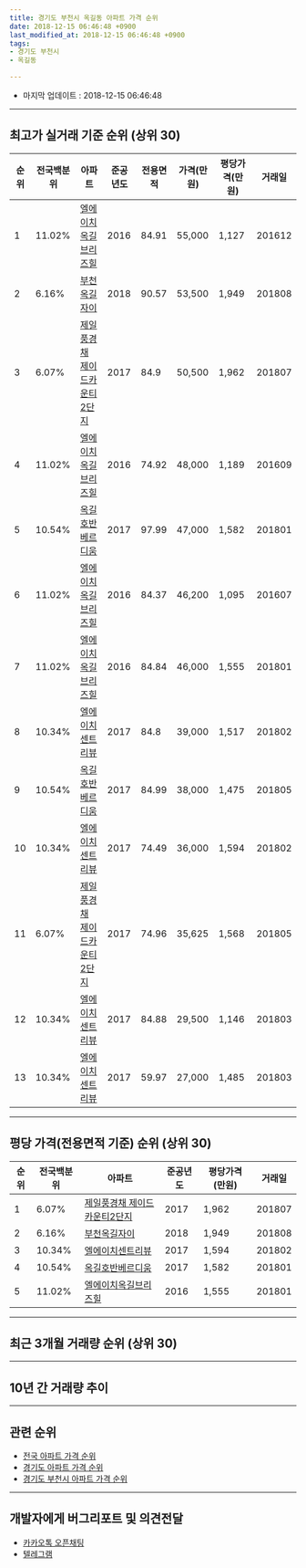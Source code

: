 ```yaml
---
title: 경기도 부천시 옥길동 아파트 가격 순위
date: 2018-12-15 06:46:48 +0900
last_modified_at: 2018-12-15 06:46:48 +0900
tags:
- 경기도 부천시
- 옥길동

---
```


* 마지막 업데이트 : 2018-12-15 06:46:48

---

## 최고가 실거래 기준 순위 (상위 30)


|순위|전국백분위|아파트|준공년도|전용면적|가격(만원)|평당가격(만원)|거래일|
|---|---|---|---|---|---|---|---|
|1|11.02%|[엘에이치옥길브리즈힐](https://search.naver.com/search.naver?query=%EA%B2%BD%EA%B8%B0%EB%8F%84+%EB%B6%80%EC%B2%9C%EC%8B%9C+%EC%98%A5%EA%B8%B8%EB%8F%99+%EC%97%98%EC%97%90%EC%9D%B4%EC%B9%98%EC%98%A5%EA%B8%B8%EB%B8%8C%EB%A6%AC%EC%A6%88%ED%9E%90)|2016|84.91|55,000|1,127|201612|
|2|6.16%|[부천옥길자이](https://search.naver.com/search.naver?query=%EA%B2%BD%EA%B8%B0%EB%8F%84+%EB%B6%80%EC%B2%9C%EC%8B%9C+%EC%98%A5%EA%B8%B8%EB%8F%99+%EB%B6%80%EC%B2%9C%EC%98%A5%EA%B8%B8%EC%9E%90%EC%9D%B4)|2018|90.57|53,500|1,949|201808|
|3|6.07%|[제일풍경채 제이드카운티2단지](https://search.naver.com/search.naver?query=%EA%B2%BD%EA%B8%B0%EB%8F%84+%EB%B6%80%EC%B2%9C%EC%8B%9C+%EC%98%A5%EA%B8%B8%EB%8F%99+%EC%A0%9C%EC%9D%BC%ED%92%8D%EA%B2%BD%EC%B1%84+%EC%A0%9C%EC%9D%B4%EB%93%9C%EC%B9%B4%EC%9A%B4%ED%8B%B02%EB%8B%A8%EC%A7%80)|2017|84.9|50,500|1,962|201807|
|4|11.02%|[엘에이치옥길브리즈힐](https://search.naver.com/search.naver?query=%EA%B2%BD%EA%B8%B0%EB%8F%84+%EB%B6%80%EC%B2%9C%EC%8B%9C+%EC%98%A5%EA%B8%B8%EB%8F%99+%EC%97%98%EC%97%90%EC%9D%B4%EC%B9%98%EC%98%A5%EA%B8%B8%EB%B8%8C%EB%A6%AC%EC%A6%88%ED%9E%90)|2016|74.92|48,000|1,189|201609|
|5|10.54%|[옥길호반베르디움](https://search.naver.com/search.naver?query=%EA%B2%BD%EA%B8%B0%EB%8F%84+%EB%B6%80%EC%B2%9C%EC%8B%9C+%EC%98%A5%EA%B8%B8%EB%8F%99+%EC%98%A5%EA%B8%B8%ED%98%B8%EB%B0%98%EB%B2%A0%EB%A5%B4%EB%94%94%EC%9B%80)|2017|97.99|47,000|1,582|201801|
|6|11.02%|[엘에이치옥길브리즈힐](https://search.naver.com/search.naver?query=%EA%B2%BD%EA%B8%B0%EB%8F%84+%EB%B6%80%EC%B2%9C%EC%8B%9C+%EC%98%A5%EA%B8%B8%EB%8F%99+%EC%97%98%EC%97%90%EC%9D%B4%EC%B9%98%EC%98%A5%EA%B8%B8%EB%B8%8C%EB%A6%AC%EC%A6%88%ED%9E%90)|2016|84.37|46,200|1,095|201607|
|7|11.02%|[엘에이치옥길브리즈힐](https://search.naver.com/search.naver?query=%EA%B2%BD%EA%B8%B0%EB%8F%84+%EB%B6%80%EC%B2%9C%EC%8B%9C+%EC%98%A5%EA%B8%B8%EB%8F%99+%EC%97%98%EC%97%90%EC%9D%B4%EC%B9%98%EC%98%A5%EA%B8%B8%EB%B8%8C%EB%A6%AC%EC%A6%88%ED%9E%90)|2016|84.84|46,000|1,555|201801|
|8|10.34%|[엘에이치센트리뷰](https://search.naver.com/search.naver?query=%EA%B2%BD%EA%B8%B0%EB%8F%84+%EB%B6%80%EC%B2%9C%EC%8B%9C+%EC%98%A5%EA%B8%B8%EB%8F%99+%EC%97%98%EC%97%90%EC%9D%B4%EC%B9%98%EC%84%BC%ED%8A%B8%EB%A6%AC%EB%B7%B0)|2017|84.8|39,000|1,517|201802|
|9|10.54%|[옥길호반베르디움](https://search.naver.com/search.naver?query=%EA%B2%BD%EA%B8%B0%EB%8F%84+%EB%B6%80%EC%B2%9C%EC%8B%9C+%EC%98%A5%EA%B8%B8%EB%8F%99+%EC%98%A5%EA%B8%B8%ED%98%B8%EB%B0%98%EB%B2%A0%EB%A5%B4%EB%94%94%EC%9B%80)|2017|84.99|38,000|1,475|201805|
|10|10.34%|[엘에이치센트리뷰](https://search.naver.com/search.naver?query=%EA%B2%BD%EA%B8%B0%EB%8F%84+%EB%B6%80%EC%B2%9C%EC%8B%9C+%EC%98%A5%EA%B8%B8%EB%8F%99+%EC%97%98%EC%97%90%EC%9D%B4%EC%B9%98%EC%84%BC%ED%8A%B8%EB%A6%AC%EB%B7%B0)|2017|74.49|36,000|1,594|201802|
|11|6.07%|[제일풍경채 제이드카운티2단지](https://search.naver.com/search.naver?query=%EA%B2%BD%EA%B8%B0%EB%8F%84+%EB%B6%80%EC%B2%9C%EC%8B%9C+%EC%98%A5%EA%B8%B8%EB%8F%99+%EC%A0%9C%EC%9D%BC%ED%92%8D%EA%B2%BD%EC%B1%84+%EC%A0%9C%EC%9D%B4%EB%93%9C%EC%B9%B4%EC%9A%B4%ED%8B%B02%EB%8B%A8%EC%A7%80)|2017|74.96|35,625|1,568|201805|
|12|10.34%|[엘에이치센트리뷰](https://search.naver.com/search.naver?query=%EA%B2%BD%EA%B8%B0%EB%8F%84+%EB%B6%80%EC%B2%9C%EC%8B%9C+%EC%98%A5%EA%B8%B8%EB%8F%99+%EC%97%98%EC%97%90%EC%9D%B4%EC%B9%98%EC%84%BC%ED%8A%B8%EB%A6%AC%EB%B7%B0)|2017|84.88|29,500|1,146|201803|
|13|10.34%|[엘에이치센트리뷰](https://search.naver.com/search.naver?query=%EA%B2%BD%EA%B8%B0%EB%8F%84+%EB%B6%80%EC%B2%9C%EC%8B%9C+%EC%98%A5%EA%B8%B8%EB%8F%99+%EC%97%98%EC%97%90%EC%9D%B4%EC%B9%98%EC%84%BC%ED%8A%B8%EB%A6%AC%EB%B7%B0)|2017|59.97|27,000|1,485|201803|


---

## 평당 가격(전용면적 기준) 순위 (상위 30)


|순위|전국백분위|아파트|준공년도|평당가격(만원)|거래일|
|---|---|---|---|---|---|
|1|6.07%|[제일풍경채 제이드카운티2단지](https://search.naver.com/search.naver?query=%EA%B2%BD%EA%B8%B0%EB%8F%84+%EB%B6%80%EC%B2%9C%EC%8B%9C+%EC%98%A5%EA%B8%B8%EB%8F%99+%EC%A0%9C%EC%9D%BC%ED%92%8D%EA%B2%BD%EC%B1%84+%EC%A0%9C%EC%9D%B4%EB%93%9C%EC%B9%B4%EC%9A%B4%ED%8B%B02%EB%8B%A8%EC%A7%80)|2017|1,962|201807|
|2|6.16%|[부천옥길자이](https://search.naver.com/search.naver?query=%EA%B2%BD%EA%B8%B0%EB%8F%84+%EB%B6%80%EC%B2%9C%EC%8B%9C+%EC%98%A5%EA%B8%B8%EB%8F%99+%EB%B6%80%EC%B2%9C%EC%98%A5%EA%B8%B8%EC%9E%90%EC%9D%B4)|2018|1,949|201808|
|3|10.34%|[엘에이치센트리뷰](https://search.naver.com/search.naver?query=%EA%B2%BD%EA%B8%B0%EB%8F%84+%EB%B6%80%EC%B2%9C%EC%8B%9C+%EC%98%A5%EA%B8%B8%EB%8F%99+%EC%97%98%EC%97%90%EC%9D%B4%EC%B9%98%EC%84%BC%ED%8A%B8%EB%A6%AC%EB%B7%B0)|2017|1,594|201802|
|4|10.54%|[옥길호반베르디움](https://search.naver.com/search.naver?query=%EA%B2%BD%EA%B8%B0%EB%8F%84+%EB%B6%80%EC%B2%9C%EC%8B%9C+%EC%98%A5%EA%B8%B8%EB%8F%99+%EC%98%A5%EA%B8%B8%ED%98%B8%EB%B0%98%EB%B2%A0%EB%A5%B4%EB%94%94%EC%9B%80)|2017|1,582|201801|
|5|11.02%|[엘에이치옥길브리즈힐](https://search.naver.com/search.naver?query=%EA%B2%BD%EA%B8%B0%EB%8F%84+%EB%B6%80%EC%B2%9C%EC%8B%9C+%EC%98%A5%EA%B8%B8%EB%8F%99+%EC%97%98%EC%97%90%EC%9D%B4%EC%B9%98%EC%98%A5%EA%B8%B8%EB%B8%8C%EB%A6%AC%EC%A6%88%ED%9E%90)|2016|1,555|201801|


---

## 최근 3개월 거래량 순위 (상위 30)


<div style="width:100%;">
    <canvas id="deal_count_ranking" height="250"></canvas>
</div>


<script>
new Chart(document.getElementById("deal_count_ranking"), {
    type: 'horizontalBar',
    data: {
        labels: ['엘에이치옥길브리즈힐'],
        datasets: [{
            label: '실거래 수',
            data: [1],
            borderColor: "rgba(255, 0, 128, 1)",
            backgroundColor: "rgba(255, 0, 128, 0.5)",
            fill: false,
        }]
    },
    options: {
        responsive: true,
        title: {
            display: true,
            text: '최근 3개월 거래량 순위'
        },
        tooltips: {
            mode: 'index',
            intersect: false,
            callbacks: {
                title: function(tooltipItems, data) {
                    return "실거래 수:";
                },
                label: function(tooltipItem, data) {
                    return data.labels[tooltipItem.index] + ": " + tooltipItem.xLabel;
                }
            }
        },
        hover: {
            mode: 'nearest',
            intersect: true
        },
        scales: {
            xAxes: [{
                display: true,
                scaleLabel: {
                    display: true,
                    labelString: '실거래 수'
                },
                ticks: {
                    suggestedMin: 0,
                }
            }],
            yAxes: [{
                display: true,
                ticks: {
                    autoSkip: false,
                    callback: function(value, index, values) {
                        if (value.length > 15)
                            return value.substr(0, 13) + "...";
                        else
                            return value;
                    }
                },
                scaleLabel: {
                    display: false,
                }
            }]
        }
    }
});

</script>


---

## 10년 간 거래량 추이


<div style="width:100%;">
    <canvas id="deal_progress" height="250"></canvas>
</div>

<script>
new Chart(document.getElementById("deal_progress"), {
    type: 'line',
    data: {
        labels: ['200812','200901','200902','200903','200904','200905','200906','200907','200908','200909','200910','200911','200912','201001','201002','201003','201004','201005','201006','201007','201008','201009','201010','201011','201012','201101','201102','201103','201104','201105','201106','201107','201108','201109','201110','201111','201112','201201','201202','201203','201204','201205','201206','201207','201208','201209','201210','201211','201212','201301','201302','201303','201304','201305','201306','201307','201308','201309','201310','201311','201312','201401','201402','201403','201404','201405','201406','201407','201408','201409','201410','201411','201412','201501','201502','201503','201504','201505','201506','201507','201508','201509','201510','201511','201512','201601','201602','201603','201604','201605','201606','201607','201608','201609','201610','201611','201612','201701','201702','201703','201704','201705','201706','201707','201708','201709','201710','201711','201712','201801','201802','201803','201804','201805','201806','201807','201808','201809','201810','201811','201812'],
        datasets: [{
            label: '실거래 수',
            pointRadius: 1,
            data: [0, 0, 0, 0, 0, 0, 0, 0, 0, 0, 0, 0, 0, 0, 0, 0, 0, 0, 0, 0, 0, 0, 0, 0, 0, 0, 0, 0, 0, 0, 0, 0, 0, 0, 0, 0, 0, 0, 0, 0, 0, 0, 0, 0, 0, 0, 0, 0, 0, 0, 0, 0, 0, 0, 0, 0, 0, 0, 0, 0, 0, 0, 0, 0, 0, 0, 0, 0, 0, 0, 0, 0, 0, 0, 0, 0, 0, 0, 0, 0, 0, 0, 0, 0, 0, 0, 0, 0, 0, 0, 0, 1, 1, 3, 6, 6, 3, 0, 1, 1, 2, 3, 1, 1, 2, 2, 2, 1, 2, 3, 4, 6, 7, 11, 12, 11, 23, 5, 1, 0, 0],
            borderColor: "rgba(255, 201, 14, 1)",
            backgroundColor: "rgba(255, 201, 14, 0.5)",
            fill: true,
        }]
    },
    options: {
        responsive: true,
        title: {
            display: true,
            text: '10년간 거래량 추이'
        },
        tooltips: {
            mode: 'index',
            intersect: false,
        },
        hover: {
            mode: 'nearest',
            intersect: true
        },
        scales: {
            xAxes: [{
                display: true,
                scaleLabel: {
                    display: true,
                    labelString: '년/월'
                }
            }],
            yAxes: [{
                display: true,
                ticks: {
                    suggestedMin: 0,
                },
                scaleLabel: {
                    display: true,
                    labelString: '실거래 수'
                }
            }]
        }
    }
});

</script>


---

## 관련 순위

- [전국 아파트 가격 순위](https://inasie.github.io/apt-ranking/전국)
- [경기도 아파트 가격 순위](https://inasie.github.io/apt-ranking/경기도)
- [경기도 부천시 아파트 가격 순위](https://inasie.github.io/apt-ranking/경기도-부천시)


---

## 개발자에게 버그리포트 및 의견전달

- [카카오톡 오픈채팅](https://open.kakao.com/o/gLJUAP4)
- [텔레그램](https://t.me/inasie)

